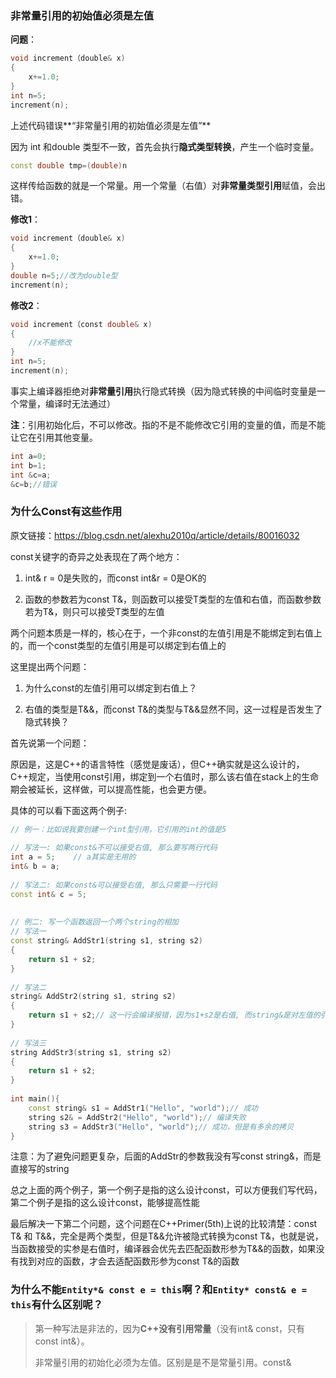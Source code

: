 ### 非常量引用的初始值必须是左值

  **问题**： 

```cpp
void increment（double& x)
{
    x+=1.0;
}
int n=5;
increment(n);
```

上述代码错误**“非常量引用的初始值必须是左值”**

因为 int 和double 类型不一致，首先会执行**隐式类型转换**，产生一个临时变量。

```cpp
const double tmp=(double)n
```

 这样传给函数的就是一个常量。用一个常量（右值）对**非常量类型引用**赋值，会出错。 

 **修改1**： 

```cpp
void increment（double& x)
{
    x+=1.0;
}
double n=5;//改为double型
increment(n);
```

 **修改2**： 

```cpp
void increment（const double& x)
{
    //x不能修改
}
int n=5;
increment(n);
```

事实上编译器拒绝对**非常量引用**执行隐式转换（因为隐式转换的中间临时变量是一个常量，编译时无法通过）

**注**：引用初始化后，不可以修改。指的不是不能修改它引用的变量的值，而是不能让它在引用其他变量。

```cpp
int a=0;
int b=1;
int &c=a;
&c=b;//错误
```



### 为什么Const有这些作用

原文链接：https://blog.csdn.net/alexhu2010q/article/details/80016032

const关键字的奇异之处表现在了两个地方：

1. int& r = 0是失败的，而const int&r = 0是OK的

2. 函数的参数若为const T&，则函数可以接受T类型的左值和右值，而函数参数若为T&，则只可以接受T类型的左值



两个问题本质是一样的，核心在于，一个非const的左值引用是不能绑定到右值上的，而一个const类型的左值引用是可以绑定到右值上的

这里提出两个问题：

1. 为什么const的左值引用可以绑定到右值上？

2. 右值的类型是T&&，而const T&的类型与T&&显然不同，这一过程是否发生了隐式转换？

首先说第一个问题：

原因是，这是C++的语言特性（感觉是废话），但C++确实就是这么设计的，C++规定，当使用const引用，绑定到一个右值时，那么该右值在stack上的生命期会被延长，这样做，可以提高性能，也会更方便。

 具体的可以看下面这两个例子: 

```cpp
// 例一：比如说我要创建一个int型引用，它引用的int的值是5
 
// 写法一: 如果const&不可以接受右值, 那么要写两行代码
int a = 5;    // a其实是无用的
int& b = a;
 
// 写法二: 如果const&可以接受右值, 那么只需要一行代码
const int& c = 5;
 
 
// 例二: 写一个函数返回一个两个string的相加
// 写法一
const string& AddStr1(string s1, string s2)
{
    return s1 + s2;
}
 
// 写法二
string& AddStr2(string s1, string s2)
{
    return s1 + s2;// 这一行会编译报错，因为s1+s2是右值, 而string&是对左值的引用
}
 
// 写法三
string AddStr3(string s1, string s2)
{
    return s1 + s2;
}
 
int main(){
    const string& s1 = AddStr1("Hello", "world");// 成功
    string s2& = AddStr2("Hello", "world");// 编译失败
    string s3 = AddStr3("Hello", "world");// 成功，但是有多余的拷贝
}
```

注意：为了避免问题更复杂，后面的AddStr的参数我没有写const string&，而是直接写的string

总之上面的两个例子，第一个例子是指的这么设计const，可以方便我们写代码，第二个例子是指的这么设计const，能够提高性能

最后解决一下第二个问题，这个问题在C++Primer(5th)上说的比较清楚：const T& 和 T&&，完全是两个类型，但是T&&允许被隐式转换为const T&，也就是说，当函数接受的实参是右值时，编译器会优先去匹配函数形参为T&&的函数，如果没有找到对应的函数，才会去适配函数形参为const T&的函数



### 为什么不能`Entity*& const e = this`啊？和`Entity* const& e = this`有什么区别呢？ 

>  第一种写法是非法的，因为**C++没有引用常量**（没有int& const，只有const int&）。 
>
>  非常量引用的初始化必须为左值。区别是是不是常量引用。const& 